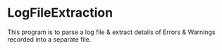 # LogFileExtraction
This program is to parse a log file &amp; extract details of Errors &amp; Warnings recorded into a separate file.
